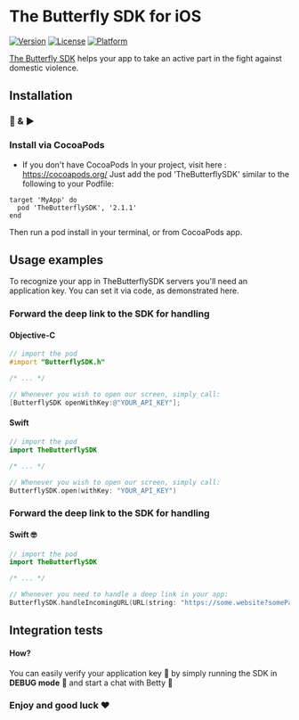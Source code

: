 # The Butterfly SDK for iOS

[![Version](https://img.shields.io/cocoapods/v/TheButterflySDK.svg?style=flat)](https://cocoapods.org/pods/TheButterflySDK)
[![License](https://img.shields.io/cocoapods/l/TheButterflySDK.svg?style=flat)](https://github.com/TheButterflySDK/iOS/blob/main/LICENSE)
[![Platform](https://img.shields.io/cocoapods/p/TheButterflySDK.svg?style=flat)](https://cocoapods.org/pods/TheButterflySDK)

[The Butterfly SDK](https://github.com/TheButterflyButton/About/blob/main/README.md) helps your app to take an active part in the fight against domestic violence.

## Installation

### 🔌 & ▶️

### Install via CocoaPods

- If you don't have CocoaPods In your project, visit here : https://cocoapods.org/
Just add the pod 'TheButterflySDK' similar to the following to your Podfile:

```
target 'MyApp' do
  pod 'TheButterflySDK', '2.1.1'
end

```

Then run a pod install in your terminal, or from CocoaPods app.

## Usage examples

To recognize your app in TheButterflySDK servers you'll need an application key. You can set it via code, as demonstrated here.

### Forward the deep link to the SDK for handling


#### Objective-C

```objective-c
// import the pod
#import "ButterflySDK.h"

/* ... */

// Whenever you wish to open our screen, simply call:
[ButterflySDK openWithKey:@"YOUR_API_KEY"];
```

#### Swift

```Swift
// import the pod
import TheButterflySDK

/* ... */

// Whenever you wish to open our screen, simply call:
ButterflySDK.open(withKey: "YOUR_API_KEY")
```

### Forward the deep link to the SDK for handling

#### Swift 🤓
```swift
// import the pod
import TheButterflySDK

/* ... */

// Whenever you need to handle a deep link in your app:
ButterflySDK.handleIncomingURL(URL(string: "https://some.website?someParam=someValue&otherParam=otherValue"), apiKey: "YOUR_API_KEY")
```

## Integration tests
#### How?

You can easily verify your application key 🔑 by simply running the SDK in **DEBUG mode** 🐞 and start a chat with Betty 💬


### Enjoy and good luck ❤️
